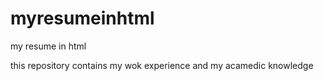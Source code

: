 # myresumeinhtml
my  resume in html

this repository contains my wok experience and my acamedic knowledge
